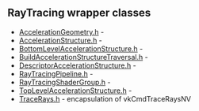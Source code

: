 ## RayTracing wrapper classes

* [AccelerationGeometry.h](AccelerationGeometry.h) - 
* [AccelerationStructure.h](AccelerationStructure.h) - 
* [BottomLevelAccelerationStructure.h](BottomLevelAccelerationStructure.h) - 
* [BuildAccelerationStructureTraversal.h](BuildAccelerationStructureTraversal.h) - 
* [DescriptorAccelerationStructure.h](DescriptorAccelerationStructure.h) - 
* [RayTracingPipeline.h](RayTracingPipeline.h) - 
* [RayTracingShaderGroup.h](RayTracingShaderGroup.h) - 
* [TopLevelAccelerationStructure.h](TopLevelAccelerationStructure.h) - 
* [TraceRays.h](TraceRays.h) - encapsulation of vkCmdTraceRaysNV
